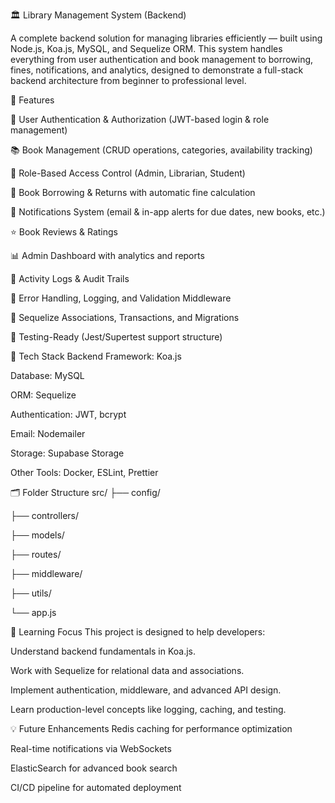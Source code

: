 🏛️ Library Management System (Backend)

A complete backend solution for managing libraries efficiently — built using Node.js, Koa.js, MySQL, and Sequelize ORM.
This system handles everything from user authentication and book management to borrowing, fines, notifications, and analytics, designed to demonstrate a full-stack backend architecture from beginner to professional level.

🚀 Features

🔐 User Authentication & Authorization (JWT-based login & role management)

📚 Book Management (CRUD operations, categories, availability tracking)

👥 Role-Based Access Control (Admin, Librarian, Student)

📅 Book Borrowing & Returns with automatic fine calculation

💬 Notifications System (email & in-app alerts for due dates, new books, etc.)

⭐ Book Reviews & Ratings

📊 Admin Dashboard with analytics and reports

🧾 Activity Logs & Audit Trails

🧠 Error Handling, Logging, and Validation Middleware

🧰 Sequelize Associations, Transactions, and Migrations

🧪 Testing-Ready (Jest/Supertest support structure)

🧩 Tech Stack
Backend Framework: Koa.js

Database: MySQL

ORM: Sequelize

Authentication: JWT, bcrypt

Email: Nodemailer

Storage: Supabase Storage

Other Tools: Docker, ESLint, Prettier


🗂️ Folder Structure
src/
 ├── config/
 
 ├── controllers/
 
 ├── models/
 
 ├── routes/
 
 ├── middleware/
 
 ├── utils/
 
 └── app.js


🧠 Learning Focus
This project is designed to help developers:

Understand backend fundamentals in Koa.js.

Work with Sequelize for relational data and associations.

Implement authentication, middleware, and advanced API design.

Learn production-level concepts like logging, caching, and testing.


💡 Future Enhancements
Redis caching for performance optimization

Real-time notifications via WebSockets

ElasticSearch for advanced book search

CI/CD pipeline for automated deployment
